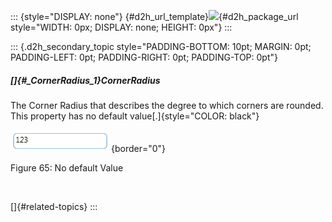 ::: {style="DISPLAY: none"}
[](ms-xhelp:///?Id=d2h_url_template){#d2h_url_template}![](!package_url!){#d2h_package_url style="WIDTH: 0px; DISPLAY: none; HEIGHT: 0px"}
:::

::: {.d2h_secondary_topic style="PADDING-BOTTOM: 10pt; MARGIN: 0pt; PADDING-LEFT: 0pt; PADDING-RIGHT: 0pt; PADDING-TOP: 0pt"}
##### []{#_CornerRadius_1}CornerRadius

The Corner Radius that describes the degree to which corners are rounded. This property has no default value[.]{style="COLOR: black"}

![](../ImagesExt/image261_67.png){border="0"}

Figure 65: No default Value

 

[]{#related-topics}
:::
